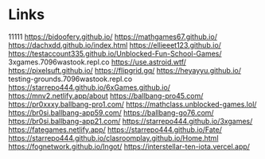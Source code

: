 # Links
11111
https://bidoofery.github.io/
https://mathgames67.github.io/
https://dachxdd.github.io/index.html
https://ellieeet123.github.io/
https://testaccount335.github.io/Unblocked-Fun-School-Games/
3xgames.7096wastook.repl.co
https://use.astroid.wtf/
https://pixelsuft.github.io/
https://flipgrid.gq/
https://heyayyu.github.io/
testing-grounds.7096wastook.repl.co
https://starrepo444.github.io/6xGames.github.io/
https://mnv2.netlify.app/about
https://ballbang-pro45.com/
https://pr0xxxy.ballbang-pro1.com/
https://mathclass.unblocked-games.lol/
https://br0si.ballbang-app59.com/
https://ballbang-go76.com/
https://br0si.ballbang-app21.com/
https://starrepo444.github.io/3xgames/
https://fategames.netlify.app/
https://starrepo444.github.io/Fate/
https://starrepo444.github.io/clasroomplay.github.io/Home.html
https://fognetwork.github.io/Ingot/
https://interstellar-ten-iota.vercel.app/

